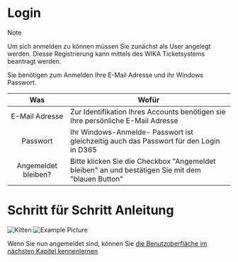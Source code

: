 # Login


> [!NOTE]
> Um sich anmelden zu können müssen Sie zunächst als User angelegt werden. Diesse Registrierung kann mittels des WIKA Ticketsystems beantragt werden.

Sie benötigen zum Anmelden Ihre E-Mail Adresse und ihr Windows Passwort.

| Was | Wofür |
|:---:|--------|
|  E-Mail Adresse  | Zur Identifikation Ihres Accounts benötigen sie Ihre persönliche E-Mail Adresse  |
|  Passwort  | Ihr Windows-Anmelde- Passwort ist gleichzeitig auch das Passwort für den Login in D365 |
|  Angemeldet bleiben?  | Bitte klicken Sie die Checkbox "Angemeldet bleiben" an und bestätigen Sie mit dem "blauen Button"  |

# Schritt für Schritt Anleitung

![Kitten](..\images\img1.jpg "A cute kitten")
![Example Picture](..\images\picture1.png "Example Picture")

Wenn Sie nun angemeldet sind, können Sie <a href="Grundlagen_Overview.md"> die Benutzoberfläche im nächsten Kapitel kennenlernen</a> 